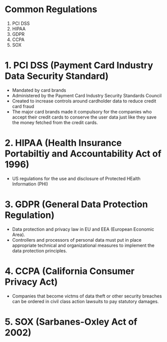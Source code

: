 # Common Regulations
1. PCI DSS
2. HIPAA
3. GDPR
4. CCPA
5. SOX


# 1. PCI DSS (Payment Card Industry Data Security Standard)
* Mandated by card brands
* Administered by the Payment Card Industry Security Standards Council
* Created to increase controls around cardholder data to reduce credit card fraud
* The major card brands made it compulsory for the companies who accept their credit cards to conserve the user data just like they save the money fetched from the credit cards.

# 2. HIPAA (Health Insurance Portabiltiy and Accountability Act of 1996)
* US regulations for the use and disclosure of Protected HEalth Information (PHI)

# 3. GDPR (General Data Protection Regulation)
* Data protection and privacy law in EU and EEA (European Economic Area).
* Controllers and processors of personal data must put in place appropriate technical and organizational measures to implement the data protection principles.

# 4. CCPA (California Consumer Privacy Act)
* Companies that become victms of data theft or other security breaches can be ordered in civil class action lawsuits to pay statutory damages.

# 5. SOX (Sarbanes-Oxley Act of 2002)
